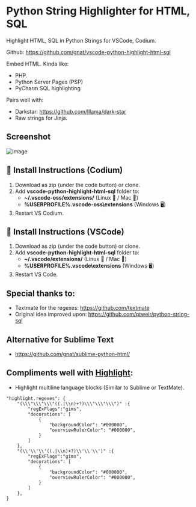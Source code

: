 # Python String Highlighter for HTML, SQL
Highlight HTML, SQL in Python Strings for VSCode, Codium.

Github: https://github.com/gnat/vscode-python-highlight-html-sql

Embed HTML. Kinda like:
* PHP.
* Python Server Pages (PSP)
* PyCharm SQL highlighting

Pairs well with:
* Darkstar: https://github.com/lllama/dark-star
* Raw strings for Jinja.

## Screenshot

![image](https://user-images.githubusercontent.com/24665/183111942-9d6e8dc7-6b82-47fb-9492-07d25ffc6523.png)


## 🚨 Install Instructions (Codium)

1. Download as zip (under the code button) or clone.
2. Add **vscode-python-highlight-html-sql** folder to:
    * **~/.vscode-oss/extensions/** (Linux 🐧 / Mac 🍏)
    * **%USERPROFILE%\.vscode-oss\extensions** (Windows 🖥️)
3. Restart VS Codium.

## 🚨 Install Instructions (VSCode)

1. Download as zip (under the code button) or clone.
2. Add **vscode-python-highlight-html-sql** folder to:
    * **~/.vscode/extensions/** (Linux 🐧 / Mac 🍏)
    * **%USERPROFILE%\.vscode\extensions** (Windows 🖥️)
3. Restart VS Code.

## Special thanks to:

* Textmate for the regexes: https://github.com/textmate
* Original idea improved upon: https://github.com/ptweir/python-string-sql

## Alternative for Sublime Text

* https://github.com/gnat/sublime-python-html/

## Compliments well with [Highlight](https://github.com/fabiospampinato/vscode-highlight):

* Highlight multiline language blocks (Similar to Sublime or TextMate).
```
"highlight.regexes": {
    "(\\\"\\\"\\\"((.|\\n)+?)\\\"\\\"\\\")" :{
        "regExFlags":"gims",
        "decorations": [
            {
                "backgroundColor": "#000000",
                "overviewRulerColor": "#000000",
            }
        ]
    },
    "(\\'\\'\\'((.|\\n)+?)\\'\\'\\')" :{
        "regExFlags":"gims",
        "decorations": [
            {
                "backgroundColor": "#000000",
                "overviewRulerColor": "#000000",
            }
        ]
    },
}
```
